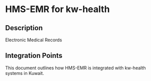 # HMS-EMR for kw-health

## Description

Electronic Medical Records

## Integration Points

This document outlines how HMS-EMR is integrated with kw-health systems in Kuwait.
